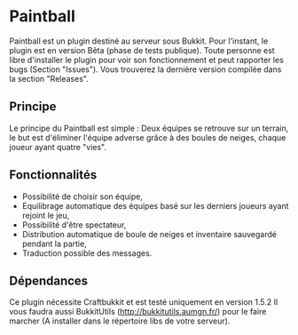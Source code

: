 Paintball
=========

Paintball est un plugin destiné au serveur sous Bukkit. Pour l'instant, le plugin est en version Bêta (phase de tests publique). Toute personne est libre d'installer le plugin pour voir son fonctionnement et peut rapporter les bugs (Section "Issues"). Vous trouverez la dernière version compilée dans la section "Releases".

Principe
--------

Le principe du Paintball est simple : Deux équipes se retrouve sur un terrain, le but est d'éliminer l'équipe adverse grâce à des boules de neiges, chaque joueur ayant quatre "vies".

Fonctionnalités
---------------

  - Possibilité de choisir son équipe,
  - Equilibrage automatique des équipes basé sur les derniers joueurs ayant rejoint le jeu,
  - Possibilité d'être spectateur,
  - Distribution automatique de boule de neiges et inventaire sauvegardé pendant la partie,
  - Traduction possible des messages.

Dépendances
-----------

Ce plugin nécessite Craftbukkit et est testé uniquement en version 1.5.2
Il vous faudra aussi BukkitUtils (http://bukkitutils.aumgn.fr/) pour le faire marcher (A installer dans le répertoire libs de votre serveur).
